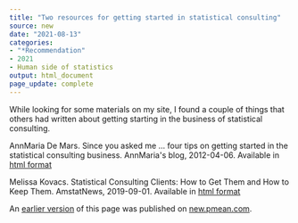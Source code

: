 ```yaml
---
title: "Two resources for getting started in statistical consulting"
source: new
date: "2021-08-13"
categories:
- "*Recommendation"
- 2021
- Human side of statistics
output: html_document
page_update: complete
---
```


While looking for some materials on my site, I found a couple of things that others had written about getting starting in the business of statistical consulting.

<!--more-->

AnnMaria De Mars. Since you asked me ... four tips on getting started in the statistical consulting business. AnnMaria's blog, 2012-04-06. Available in [html format][dem1]

Melissa Kovacs. Statistical Consulting Clients: How to Get Them and How to Keep Them. AmstatNews, 2019-09-01. Available in [html format][kov1]

[dem1]: https://www.thejuliagroup.com/blog/since-you-asked-me-four-tips-on-getting-started-in-the-statistical-consulting-business/

[kov1]: https://magazine.amstat.org/blog/2019/09/01/statistical-consulting-clients-how-to-get-them-and-how-to-keep-them/

An [earlier version][sim2] of this page was published on [new.pmean.com][sim1].

[sim1]: http://new.pmean.com
[sim2]: http://new.pmean.com/getting-started-in-consulting/
